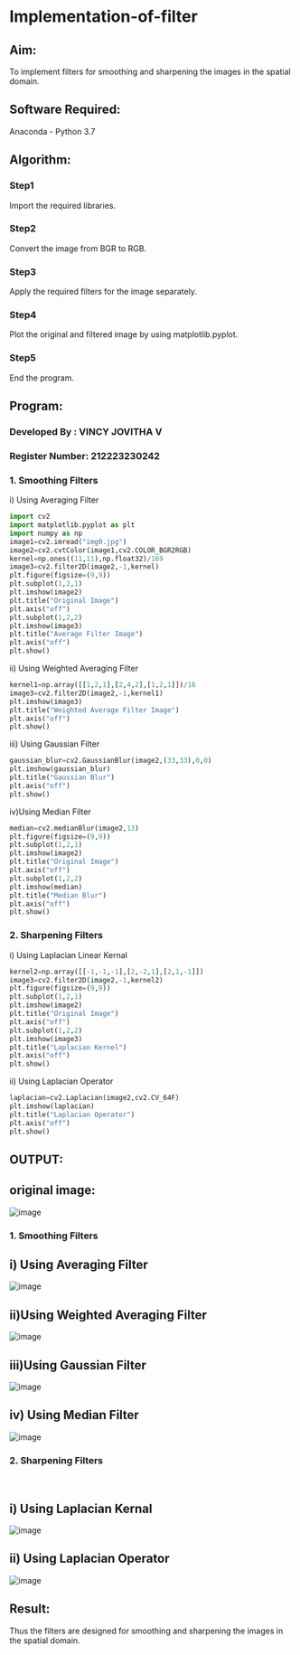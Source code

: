 # Implementation-of-filter
## Aim:
To implement filters for smoothing and sharpening the images in the spatial domain.

## Software Required:
Anaconda - Python 3.7

## Algorithm:
### Step1
Import the required libraries.

### Step2
Convert the image from BGR to RGB.

### Step3
Apply the required filters for the image separately.

### Step4
Plot the original and filtered image by using matplotlib.pyplot.

### Step5
End the program.

## Program:
### Developed By   : VINCY JOVITHA V
### Register Number: 212223230242

### 1. Smoothing Filters

i) Using Averaging Filter
```Python
import cv2
import matplotlib.pyplot as plt
import numpy as np
image1=cv2.imread("img0.jpg")
image2=cv2.cvtColor(image1,cv2.COLOR_BGR2RGB)
kernel=np.ones((11,11),np.float32)/169
image3=cv2.filter2D(image2,-1,kernel)
plt.figure(figsize=(9,9))
plt.subplot(1,2,1)
plt.imshow(image2)
plt.title("Original Image")
plt.axis("off")
plt.subplot(1,2,2)
plt.imshow(image3)
plt.title("Average Filter Image")
plt.axis("off")
plt.show()
```

ii) Using Weighted Averaging Filter
```Python
kernel1=np.array([[1,2,1],[2,4,2],[1,2,1]])/16
image3=cv2.filter2D(image2,-1,kernel1)
plt.imshow(image3)
plt.title("Weighted Average Filter Image")
plt.axis("off")
plt.show()
```

iii) Using Gaussian Filter
```Python
gaussian_blur=cv2.GaussianBlur(image2,(33,33),0,0)
plt.imshow(gaussian_blur)
plt.title("Gaussian Blur")
plt.axis("off")
plt.show()
```

iv)Using Median Filter
```Python
median=cv2.medianBlur(image2,13)
plt.figure(figsize=(9,9))
plt.subplot(1,2,1)
plt.imshow(image2)
plt.title("Original Image")
plt.axis("off")
plt.subplot(1,2,2)
plt.imshow(median)
plt.title("Median Blur")
plt.axis("off")
plt.show()
```

### 2. Sharpening Filters
i) Using Laplacian Linear Kernal
```Python
kernel2=np.array([[-1,-1,-1],[2,-2,1],[2,1,-1]])
image3=cv2.filter2D(image2,-1,kernel2)
plt.figure(figsize=(9,9))
plt.subplot(1,2,1)
plt.imshow(image2)
plt.title("Original Image")
plt.axis("off")
plt.subplot(1,2,2)
plt.imshow(image3)
plt.title("Laplacian Kernel")
plt.axis("off")
plt.show()
```
ii) Using Laplacian Operator
```Python
laplacian=cv2.Laplacian(image2,cv2.CV_64F)
plt.imshow(laplacian)
plt.title("Laplacian Operator")
plt.axis("off")
plt.show()
```

## OUTPUT:
## original image:
![image](https://github.com/user-attachments/assets/69dfd330-498b-4bfa-918f-7d1b6d1112e2)

### 1. Smoothing Filters

## i) Using Averaging Filter
![image](https://github.com/user-attachments/assets/eb3b734c-5842-4314-9a97-b95b7b2fb6dd)


## ii)Using Weighted Averaging Filter
![image](https://github.com/user-attachments/assets/82bafb87-03ac-4da3-967f-121325904006)



## iii)Using Gaussian Filter
![image](https://github.com/user-attachments/assets/92919bb9-09bb-4875-9df2-74038da4816b)




## iv) Using Median Filter
![image](https://github.com/user-attachments/assets/ec4e3f65-0290-4e2f-b02d-99159d5a73d1)





### 2. Sharpening Filters
</br>

## i) Using Laplacian Kernal
![image](https://github.com/user-attachments/assets/2a268cb3-e908-4963-a321-42848edc3aa4)



## ii) Using Laplacian Operator
![image](https://github.com/user-attachments/assets/57ddfb34-961e-4135-9185-73e98c7eb67c)




## Result:
Thus the filters are designed for smoothing and sharpening the images in the spatial domain.




